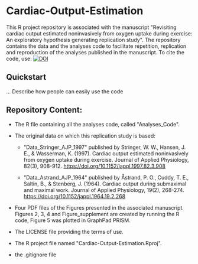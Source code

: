 # Cardiac-Output-Estimation

This R project repository is associated with the manuscript "Revisiting cardiac output estimated noninvasively from oxygen uptake during exercise: An exploratory hypothesis generating replication study".
The repository contains the data and the analyses code to facilitate repetition, replication and reproduction of the analyses published in the manuscript.
To cite the code, use: [![DOI](https://zenodo.org/badge/644910171.svg)](https://zenodo.org/badge/latestdoi/644910171)

## Quickstart 
... Describe how people can easily use the code

## Repository Content:
- The R file containing all the analyses code, called "Analyses_Code".

* The original data on which this replication study is based:
  * "Data_Stringer_AJP_1997" published by Stringer, W. W., Hansen, J. E., & Wasserman, K. (1997). Cardiac output estimated noninvasively from oxygen uptake during exercise. Journal of Applied Physiology, 82(3), 908-912. https://doi.org/10.1152/jappl.1997.82.3.908

  * "Data_Astrand_AJP_1964" published by Åstrand, P. O., Cuddy, T. E., Saltin, B., & Stenberg, J. (1964). Cardiac output during submaximal and maximal work. Journal of Applied Physiology, 19(2), 268-274. https://doi.org/10.1152/jappl.1964.19.2.268

- Four PDF files of the Figures presented in the associated manuscript. Figures 2, 3, 4 and Figure_supplement are created by running the R code, Figure 5 was plotted in GraphPad PRISM.

- The LICENSE file providing the terms of use.
- The R project file named "Cardiac-Output-Estimation.Rproj". 
- the .gitignore file

